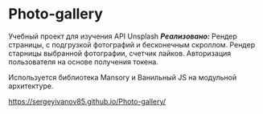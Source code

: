 # Photo-gallery
Учебный проект для изучения API Unsplash
***Реализовано:***
Рендер страницы, с подгрузкой фотографий и бесконечным скроллом.
Рендер старницы выбранной фотографии, счетчик лайков.
Авторизация пользователя на основе получения токена.



Используется библиотека Mansory и Ванильный JS на модульной архитектуре.

https://sergeyivanov85.github.io/Photo-gallery/
